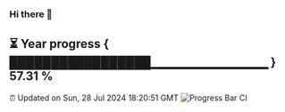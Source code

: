 ### Hi there 👋
⏳ Year progress { █████████████████▁▁▁▁▁▁▁▁▁▁▁▁▁ } 57.31 %
---
⏰ Updated on Sun, 28 Jul 2024 18:20:51 GMT
![Progress Bar CI](https://github.com/liununu/liununu/workflows/Progress%20Bar%20CI/badge.svg)
